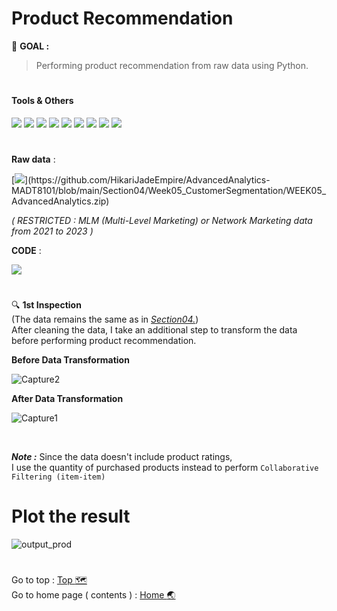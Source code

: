 # Product Recommendation
:round_pushpin: **GOAL :**
> Performing product recommendation from raw data using Python.

# <h4>Tools & Others</h4>

[![](https://img.shields.io/badge/code-python3.10-green?style=f?style=flat-square&logo=python&logoColor=white&color=2bbc8a)](https://www.python.org/)
[![](https://img.shields.io/badge/tools-jupyter-orange?style=f?style=flat-square&logo=jupyter&logoColor=white)](https://jupyter.org/)
[![](https://img.shields.io/badge/tools-VSCode-blue?style=f?style=flat-square&logo=visualstudiocode&logoColor=white)](https://code.visualstudio.com/)
[![](https://img.shields.io/badge/tools-Pandas-green?style=f?style=flat-square&logo=pandas&logoColor=white&color=2bbc8a)](https://pandas.pydata.org/)
[![](https://img.shields.io/badge/tools-scipy-green?style=f?style=flat-square&logo=scikitlearn&logoColor=white&color=2bbc8a)](https://scikit-learn.org/stable/)
[![](https://img.shields.io/badge/ML-Collaborative_Filtering-green?style=f?style=flat-square&logo=scikitlearn&logoColor=white&color=2bbc8a)](https://scikit-learn.org/stable/)
[![](https://img.shields.io/badge/OS-Mac-green?style=f?style=flat-square&logo=macos&logoColor=white)](https://www.apple.com/macos/ventura/)
[![](https://img.shields.io/badge/OS-Windows-green?style=f?style=flat-square&logo=windows&logoColor=white)](https://www.microsoft.com/)
[![](https://img.shields.io/badge/Git_Update-25_Jul_2023-brightgreen?style=f?style=flat-square&logo=github&logoColor=white)](https://github.com/)

#
**Raw data** : <br>

[![](https://img.shields.io/badge/Git-.CSV-rgb(208,211,212)?style=f?style=flat-square&logo=github&logoColor=white)](https://github.com/HikariJadeEmpire/AdvancedAnalytics-MADT8101/blob/main/Section04/Week05_CustomerSegmentation/WEEK05_AdvancedAnalytics.zip)

*( RESTRICTED : MLM (Multi-Level Marketing) or Network Marketing data from 2021 to 2023 )*

**CODE** : <br>

[![](https://colab.research.google.com/assets/colab-badge.svg)](https://colab.research.google.com/github/HikariJadeEmpire/AdvancedAnalytics-MADT8101/blob/main/Section04/Product%20recommendation/ProductRecommand.ipynb)

#

:mag: **1st Inspection** <br>
(The data remains the same as in [*Section04.*](https://github.com/HikariJadeEmpire/AdvancedAnalytics-MADT8101/blob/main/Section04/Week05_CustomerSegmentation/WEEK05_AdvancedAnalytics.zip)) <br>
After cleaning the data, I take an additional step to transform the data before performing product recommendation. <br>

**Before Data Transformation**

![Capture2](https://github.com/HikariJadeEmpire/AdvancedAnalytics-MADT8101/assets/118663358/bd19926a-6947-40a0-9bfd-c0aa56142aa9)

**After Data Transformation**

![Capture1](https://github.com/HikariJadeEmpire/AdvancedAnalytics-MADT8101/assets/118663358/d982670c-42b0-47b7-b2be-e1aae4f35720)

<br>

***Note :*** Since the data doesn't include product ratings, <br>
I use the quantity of purchased products instead to perform ```Collaborative Filtering (item-item)```
<br>

# Plot the result

![output_prod](https://github.com/HikariJadeEmpire/AdvancedAnalytics-MADT8101/assets/118663358/73a15468-b4b4-40ba-9b07-c5fd47873420)


#
Go to top : [Top :world_map:](https://github.com/HikariJadeEmpire/AdvancedAnalytics-MADT8101/blob/main/Section04/Product%20recommendation/week05PR.md#product-recommendation) <br>
Go to home page ( contents ) : 
[Home :earth_asia:](https://github.com/HikariJadeEmpire/AdvancedAnalytics-MADT8101#advancedanalytics-madt8101)
